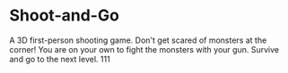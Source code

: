 # Shoot-and-Go
A 3D first-person shooting game. Don't get scared of monsters at the corner! You are on your own to fight the monsters with your gun. Survive and go to the next level.
111